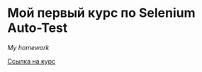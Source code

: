 Мой первый курс по Selenium Auto-Test
==================
*My homework*

[Ссылка на курс](https://stepik.org/course/575/info, "Курс на Stepik")
